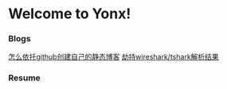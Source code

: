Welcome to Yonx!
====

### Blogs

[怎么依托github创建自己的静态博客](/blog/articles/build_blog_from_gitbub_to_host.html)
[劫持wireshark/tshark解析结果](blog/articles/wireshark_tshark_hijack.html)

### Resume


